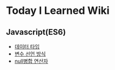 # Today I Learned Wiki

## Javascript(ES6)

- [데이터 타입](https://github.com/thdalstn6352/TIL/blob/main/Javascript/%EB%8D%B0%EC%9D%B4%ED%84%B0%EC%99%80%20%EB%B3%80%EC%88%98/%EB%8D%B0%EC%9D%B4%ED%84%B0%20%ED%83%80%EC%9E%85.md)
- [변수 선언 방식](https://github.com/thdalstn6352/TIL/blob/main/Javascript/%EB%8D%B0%EC%9D%B4%ED%84%B0%EC%99%80%20%EB%B3%80%EC%88%98/%EB%B3%80%EC%88%98%20%EC%84%A0%EC%96%B8%20%EB%B0%A9%EC%8B%9D.md)
- [null병합 연산자](<https://github.com/thdalstn6352/TIL/blob/main/Javascript/%3F%3F%20%EC%97%B0%EC%82%B0%EC%9E%90/Null-%EB%B3%91%ED%95%A9-%EC%97%B0%EC%82%B0%EC%9E%90(%3F%3F).md>)
